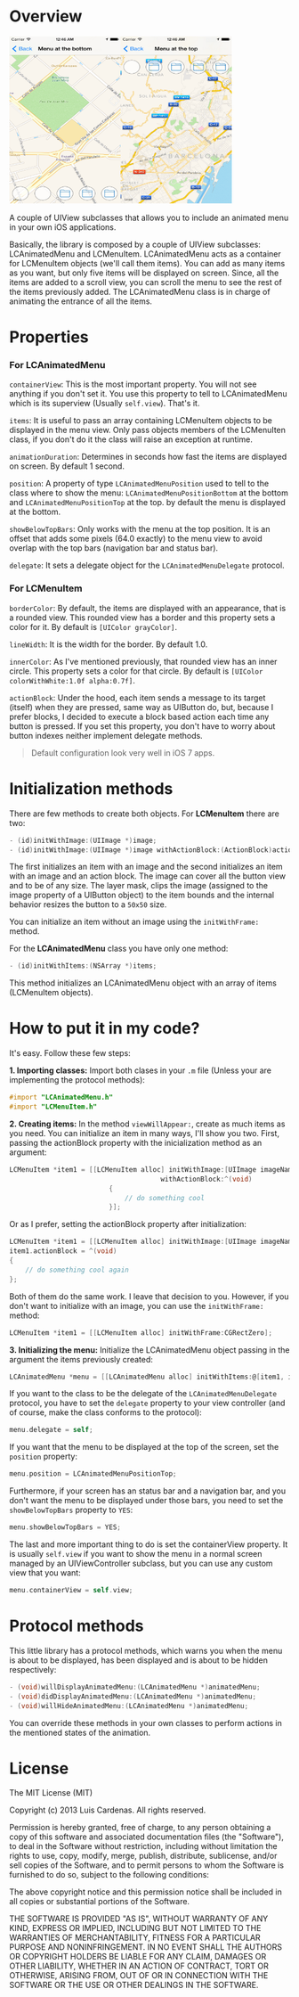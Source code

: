 Overview
==============

<img src="menu2.png" width="200" height="300" /><img src="menu3.png" width="200" height="300" />

A couple of UIView subclasses that allows you to include an animated menu in your own iOS applications.

Basically, the library is composed by a couple of UIView subclasses: LCAnimatedMenu and LCMenuItem. LCAnimatedMenu acts as a container for LCMenuItem objects (we'll call them items).  You can add as many items as you want, but only five items will be displayed on screen. Since, all the items are added to a scroll view, you can scroll the menu to see the rest of the items previously added. The LCAnimatedMenu class is in charge of animating the entrance of all the items.

Properties
==============

### For LCAnimatedMenu

`containerView`: This is the most important property. You will not see anything if you don't set it. You use this property to tell to LCAnimatedMenu which is its superview (Usually `self.view`). That's it.

`items`: It is useful to pass an array containing LCMenuItem objects to be displayed in the menu view. Only pass objects members of the LCMenuIten class, if you don't do it the class will raise an exception at runtime.

`animationDuration`: Determines in seconds how fast the items are displayed on screen. By default 1 second.

`position`: A property of type `LCAnimatedMenuPosition` used to tell to the class where to show the menu: `LCAnimatedMenuPositionBottom` at the bottom and `LCAnimatedMenuPositionTop` at the top. by default the menu is displayed at the bottom.

`showBelowTopBars`: Only works with the menu at the top position. It is an offset that adds some pixels (64.0 exactly) to the menu view to avoid overlap with the top bars (navigation bar and status bar).

`delegate`: It sets a delegate object for the `LCAnimatedMenuDelegate` protocol.


### For LCMenuItem

`borderColor`: By default, the items are displayed with an appearance, that is a rounded view. This rounded view has a border and this property sets a color for it. By default is `[UIColor grayColor]`.

`lineWidth`: It is the width for the border. By default 1.0.

`innerColor`: As I've mentioned previously, that rounded view has an inner circle. This property sets a color for that circle. By default is `[UIColor colorWithWhite:1.0f alpha:0.7f]`.

`actionBlock`: Under the hood, each item sends a message to its target (itself) when they are pressed, same way as UIButton do, but, because I prefer blocks, I decided to execute a block based action each time any button is pressed. If you set this property, you don't have to worry about button indexes neither implement delegate methods.

> Default configuration look very well in iOS 7 apps.

Initialization methods
==============

There are few methods to create both objects. For **LCMenuItem** there are two:

```objectivec
- (id)initWithImage:(UIImage *)image;
- (id)initWithImage:(UIImage *)image withActionBlock:(ActionBlock)actionBlock;
```

The first initializes an item with an image and the second initializes an item with an image and an action block. The image can cover all the button view and to be of any size. The layer mask, clips the image (assigned to the image property of a UIButton object) to the item bounds and the internal behavior resizes the button to a `50x50` size.

You can initialize an item without an image using the `initWithFrame:` method.

For the **LCAnimatedMenu** class you have only one method:

```objectivec
- (id)initWithItems:(NSArray *)items;
```

This method initializes an LCAnimatedMenu object with an array of items (LCMenuItem objects).

How to put it in my code?
==============

It's easy. Follow these few steps:

**1. Importing classes:** Import both clases in your `.m` file (Unless your are implementing the protocol methods):

```objectivec
#import "LCAnimatedMenu.h"
#import "LCMenuItem.h"
```

**2. Creating items:** In the method `viewWillAppear:`, create as much items as you need. You can initialize an item in many ways, I'll show you two. First, passing the actionBlock property with the inicialization method as an argument:

```objectivec
LCMenuItem *item1 = [[LCMenuItem alloc] initWithImage:[UIImage imageNamed:@"item.png"]
                                      withActionBlock:^(void)
                         {
                             // do something cool
                         }];
```

Or as I prefer, setting the actionBlock property after initialization:

```objectivec
LCMenuItem *item1 = [[LCMenuItem alloc] initWithImage:[UIImage imageNamed:@"item.png"]];
item1.actionBlock = ^(void)
{
    // do something cool again
};
```

Both of them do the same work. I leave that decision to you. However, if you don't want to initialize with an image, you can use the `initWithFrame:` method:

```objectivec
LCMenuItem *item1 = [[LCMenuItem alloc] initWithFrame:CGRectZero];
```

**3. Initializing the menu:** Initialize the LCAnimatedMenu object passing in the argument the items previously created:

```objectivec
LCAnimatedMenu *menu = [[LCAnimatedMenu alloc] initWithItems:@[item1, item2, item3, item4, item5, item6]];
```

If you want to the class to be the delegate of the `LCAnimatedMenuDelegate` protocol, you have to set the `delegate` property to your view controller (and of course, make the class conforms to the protocol):

```objectivec
menu.delegate = self;
```

If you want that the menu to be displayed at the top of the screen, set the `position` property:

```objectivec
menu.position = LCAnimatedMenuPositionTop;
```

Furthermore, if your screen has an status bar and a navigation bar, and you don't want the menu to be displayed under those bars, you need to set the `showBelowTopBars` property to `YES`:

```objectivec
menu.showBelowTopBars = YES;
```

The last and more important thing to do is set the containerView property. It is usually `self.view` if you want to show the menu in a normal screen managed by an UIViewController subclass, but you can use any custom view that you want:

```objectivec
menu.containerView = self.view;
```

Protocol methods
==============

This little library has a protocol methods, which warns you when the menu is about to be displayed, has been displayed and is about to be hidden respectively:

```objectivec
- (void)willDisplayAnimatedMenu:(LCAnimatedMenu *)animatedMenu;
- (void)didDisplayAnimatedMenu:(LCAnimatedMenu *)animatedMenu;
- (void)willHideAnimatedMenu:(LCAnimatedMenu *)animatedMenu;
```

You can override these methods in your own classes to perform actions in the mentioned states of the animation.

License
==============

The MIT License (MIT)
 
Copyright (c) 2013 Luis Cardenas. All rights reserved.
 
Permission is hereby granted, free of charge, to any person obtaining a copy
of this software and associated documentation files (the "Software"), to deal
in the Software without restriction, including without limitation the rights
to use, copy, modify, merge, publish, distribute, sublicense, and/or sell
copies of the Software, and to permit persons to whom the Software is
furnished to do so, subject to the following conditions:
 
The above copyright notice and this permission notice shall be included in
all copies or substantial portions of the Software.
 
THE SOFTWARE IS PROVIDED "AS IS", WITHOUT WARRANTY OF ANY KIND, EXPRESS OR
IMPLIED, INCLUDING BUT NOT LIMITED TO THE WARRANTIES OF MERCHANTABILITY,
FITNESS FOR A PARTICULAR PURPOSE AND NONINFRINGEMENT. IN NO EVENT SHALL THE
AUTHORS OR COPYRIGHT HOLDERS BE LIABLE FOR ANY CLAIM, DAMAGES OR OTHER
LIABILITY, WHETHER IN AN ACTION OF CONTRACT, TORT OR OTHERWISE, ARISING FROM,
OUT OF OR IN CONNECTION WITH THE SOFTWARE OR THE USE OR OTHER DEALINGS IN
THE SOFTWARE.

